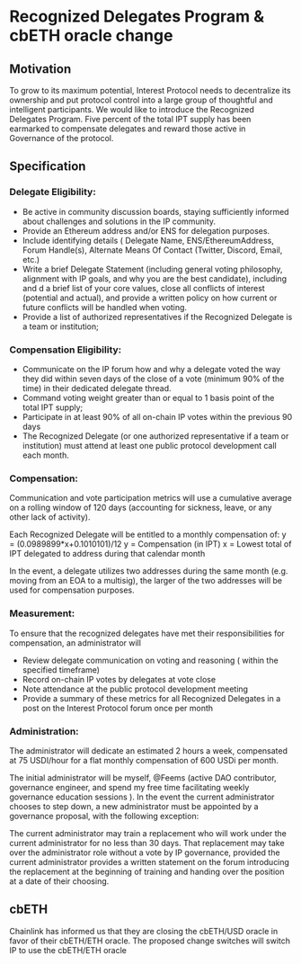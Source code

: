 # Recognized Delegates Program & cbETH oracle change

## Motivation

To grow to its maximum potential, Interest Protocol needs to decentralize its ownership and put protocol control into a large group of thoughtful and intelligent participants. We would like to introduce the Recognized Delegates Program. Five percent of the total IPT supply has been earmarked to compensate delegates and reward those active in Governance of the protocol.

## Specification

### Delegate Eligibility:

* Be active in community discussion boards, staying sufficiently informed about challenges and solutions in the IP community.
* Provide an Ethereum address and/or ENS for delegation purposes.
* Include identifying details ( Delegate Name, ENS/EthereumAddress, Forum Handle(s), Alternate Means Of Contact (Twitter, Discord, Email, etc.)
* Write a brief Delegate Statement (including general voting philosophy, alignment with IP goals, and why you are the best candidate), including and d a brief list of your core values, close all conflicts of interest (potential and actual), and provide a written policy on how current or future conflicts will be handled when voting.
* Provide a list of authorized representatives if the Recognized Delegate is a team or institution;

### Compensation Eligibility:

* Communicate on the IP forum how and why a delegate voted the way they did within seven days of the close of a vote (minimum 90% of the time) in their dedicated delegate thread.
* Command voting weight greater than or equal to 1 basis point of the total IPT supply;
* Participate in at least 90% of all on-chain IP votes within the previous 90 days
* The Recognized Delegate (or one authorized representative if a team or institution) must attend at least one public protocol development call each month.

### Compensation:

Communication and vote participation metrics will use a cumulative average on a rolling window of 120 days (accounting for sickness, leave, or any other lack of activity).

Each Recognized Delegate will be entitled to a monthly compensation of:
y = (0.0989899*x+0.1010101)/12
y = Compensation (in IPT)
x = Lowest total of IPT delegated to address during that calendar month

In the event, a delegate utilizes two addresses during the same month (e.g. moving from an EOA to a multisig), the larger of the two addresses will be used for compensation purposes.

### Measurement: 

To ensure that the recognized delegates have met their responsibilities for compensation, an administrator will

* Review delegate communication on voting and reasoning ( within the specified timeframe)
* Record on-chain IP votes by delegates at vote close
* Note attendance at the public protocol development meeting
* Provide a summary of these metrics for all Recognized Delegates in a post on the Interest Protocol forum once per month

### Administration:

The administrator will dedicate an estimated 2 hours a week, compensated at 75 USDI/hour for a flat monthly compensation of 600 USDi per month.

The initial administrator will be myself, @Feems (active DAO contributor, governance engineer, and spend my free time facilitating weekly governance education sessions ). In the event the current administrator chooses to step down, a new administrator must be appointed by a governance proposal, with the following exception:

The current administrator may train a replacement who will work under the current administrator for no less than 30 days. That replacement may take over the administrator role without a vote by IP governance, provided the current administrator provides a written statement on the forum introducing the replacement at the beginning of training and handing over the position at a date of their choosing.

## cbETH
Chainlink has informed us that they are closing the cbETH/USD oracle in favor of their cbETH/ETH oracle. The proposed change switches will switch IP to use the cbETH/ETH oracle